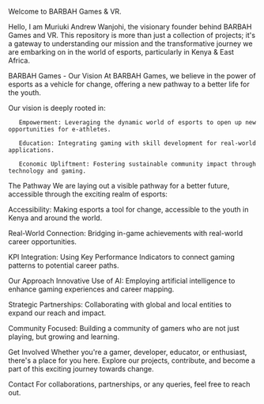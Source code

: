 Welcome to BARBAH Games & VR.

Hello, I am Muriuki Andrew Wanjohi, the visionary founder behind BARBAH Games and VR. This repository is more than just a collection of projects; it's a gateway to understanding our mission and the transformative journey we are embarking on in the world of esports, particularly in Kenya & East Africa.

BARBAH Games - Our Vision
At BARBAH Games, we believe in the power of esports as a vehicle for change, offering a new pathway to a better life for the youth.

Our vision is deeply rooted in:

       Empowerment: Leveraging the dynamic world of esports to open up new opportunities for e-athletes.

       Education: Integrating gaming with skill development for real-world applications.

       Economic Upliftment: Fostering sustainable community impact through technology and gaming.

The Pathway
We are laying out a visible pathway for a better future, accessible through the exciting realm of esports:

Accessibility: Making esports a tool for change, accessible to the youth in Kenya and around the world.

Real-World Connection: Bridging in-game achievements with real-world career opportunities.

KPI Integration: Using Key Performance Indicators to connect gaming patterns to potential career paths.

Our Approach
Innovative Use of AI: Employing artificial intelligence to enhance gaming experiences and career mapping.

Strategic Partnerships: Collaborating with global and local entities to expand our reach and impact.

Community Focused: Building a community of gamers who are not just playing, but growing and learning.

Get Involved
Whether you're a gamer, developer, educator, or enthusiast, there's a place for you here. Explore our projects, contribute, and become a part of this exciting journey towards change.

Contact
For collaborations, partnerships, or any queries, feel free to reach out.

<!---
barbahgamesfounder/barbahgamesfounder is a ✨ special ✨ repository because its `README.md` (this file) appears on your GitHub profile.
You can click the Preview link to take a look at your changes.
--->
